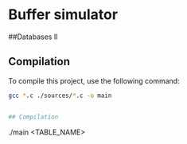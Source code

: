 # Buffer simulator 

##Databases II

## Compilation

To compile this project, use the following command:

```bash
gcc *.c ./sources/*.c -o main


## Compilation
```
./main <TABLE_NAME>
